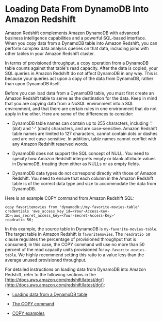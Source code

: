 # Loading Data From DynamoDB Into Amazon Redshift<a name="RedshiftforDynamoDB"></a>

Amazon Redshift complements Amazon DynamoDB with advanced business intelligence capabilities and a powerful SQL\-based interface\. When you copy data from a DynamoDB table into Amazon Redshift, you can perform complex data analysis queries on that data, including joins with other tables in your Amazon Redshift cluster\.

In terms of provisioned throughput, a copy operation from a DynamoDB table counts against that table's read capacity\. After the data is copied, your SQL queries in Amazon Redshift do not affect DynamoDB in any way\. This is because your queries act upon a copy of the data from DynamoDB, rather than upon DynamoDB itself\.

Before you can load data from a DynamoDB table, you must first create an Amazon Redshift table to serve as the destination for the data\. Keep in mind that you are copying data from a NoSQL environment into a SQL environment, and that there are certain rules in one environment that do not apply in the other\. Here are some of the differences to consider:

+ DynamoDB table names can contain up to 255 characters, including '\.' \(dot\) and '\-' \(dash\) characters, and are case\-sensitive\. Amazon Redshift table names are limited to 127 characters, cannot contain dots or dashes and are not case\-sensitive\. In addition, table names cannot conflict with any Amazon Redshift reserved words\.

+ DynamoDB does not support the SQL concept of NULL\. You need to specify how Amazon Redshift interprets empty or blank attribute values in DynamoDB, treating them either as NULLs or as empty fields\.

+ DynamoDB data types do not correspond directly with those of Amazon Redshift\. You need to ensure that each column in the Amazon Redshift table is of the correct data type and size to accommodate the data from DynamoDB\.

Here is an example COPY command from Amazon Redshift SQL:

```
copy favoritemovies from 'dynamodb://my-favorite-movies-table' 
credentials 'aws_access_key_id=<Your-Access-Key-ID>;aws_secret_access_key=<Your-Secret-Access-Key>' 
readratio 50;
```

In this example, the source table in DynamoDB is `my-favorite-movies-table`\. The target table in Amazon Redshift is `favoritemovies`\. The `readratio 50` clause regulates the percentage of provisioned throughput that is consumed; in this case, the COPY command will use no more than 50 percent of the read capacity units provisioned for `my-favorite-movies-table`\. We highly recommend setting this ratio to a value less than the average unused provisioned throughput\.

For detailed instructions on loading data from DynamoDB into Amazon Redshift, refer to the following sections in the [http://docs.aws.amazon.com/redshift/latest/dg/](http://docs.aws.amazon.com/redshift/latest/dg/):

+ [Loading data from a DynamoDB table](http://docs.aws.amazon.com/redshift/latest/dg/t_Loading-data-from-dynamodb.html)

+ [The COPY command](http://docs.aws.amazon.com/redshift/latest/dg/r_COPY.html)

+ [COPY examples](http://docs.aws.amazon.com/redshift/latest/dg/r_COPY_command_examples.html)